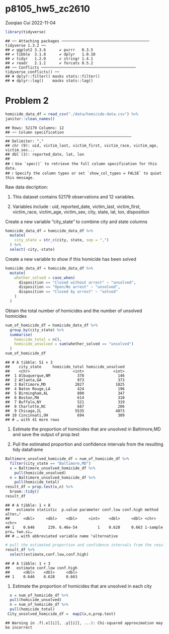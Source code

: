 p8105_hw5_zc2610
================
Zuoqiao Cui
2022-11-04

``` r
library(tidyverse)
```

    ## ── Attaching packages ─────────────────────────────────────── tidyverse 1.3.2 ──
    ## ✔ ggplot2 3.3.6      ✔ purrr   0.3.5 
    ## ✔ tibble  3.1.8      ✔ dplyr   1.0.10
    ## ✔ tidyr   1.2.0      ✔ stringr 1.4.1 
    ## ✔ readr   2.1.2      ✔ forcats 0.5.2 
    ## ── Conflicts ────────────────────────────────────────── tidyverse_conflicts() ──
    ## ✖ dplyr::filter() masks stats::filter()
    ## ✖ dplyr::lag()    masks stats::lag()

# Problem 2

``` r
homicide_data_df = read_csv("./data/homicide-data.csv") %>% 
janitor::clean_names()
```

    ## Rows: 52179 Columns: 12
    ## ── Column specification ────────────────────────────────────────────────────────
    ## Delimiter: ","
    ## chr (9): uid, victim_last, victim_first, victim_race, victim_age, victim_sex...
    ## dbl (3): reported_date, lat, lon
    ## 
    ## ℹ Use `spec()` to retrieve the full column specification for this data.
    ## ℹ Specify the column types or set `show_col_types = FALSE` to quiet this message.

Raw data decription:

1.  This dataset contains 52179 observations and 12 variables.

2.  Variables include : uid, reported_date, victim_last, victim_first,
    victim_race, victim_age, victim_sex, city, state, lat, lon,
    disposition

Create a new variable “city_state” to combine city and state columns

``` r
homicide_data_df = homicide_data_df %>% 
  mutate(
    city_state = str_c(city, state, sep = ",")
  ) %>% 
  select(-city,-state)
```

Create a new variable to show if this homicide has been solved

``` r
homicide_data_df = homicide_data_df %>% 
  mutate(
    whether_solved = case_when(
      disposition == "Closed without arrest" ~ "unsolved",
      disposition == "Open/No arrest" ~ "unsolved",
      disposition == "Closed by arrest" ~ "solved"
    )
  )
```

Obtain the total number of homicides and the number of unsolved
homicides

``` r
num_of_homicide_df = homicide_data_df %>% 
  group_by(city_state) %>% 
  summarise(
    homicide_total = n(),
    homicide_unsolved = sum(whether_solved == "unsolved")
  ) 
num_of_homicide_df
```

    ## # A tibble: 51 × 3
    ##    city_state     homicide_total homicide_unsolved
    ##    <chr>                   <int>             <int>
    ##  1 Albuquerque,NM            378               146
    ##  2 Atlanta,GA                973               373
    ##  3 Baltimore,MD             2827              1825
    ##  4 Baton Rouge,LA            424               196
    ##  5 Birmingham,AL             800               347
    ##  6 Boston,MA                 614               310
    ##  7 Buffalo,NY                521               319
    ##  8 Charlotte,NC              687               206
    ##  9 Chicago,IL               5535              4073
    ## 10 Cincinnati,OH             694               309
    ## # … with 41 more rows

1.  Estimate the proportion of homicides that are unsolved in
    Baltimore,MD and save the output of prop.test

2.  Pull the estimated proportion and confidence intervals from the
    resulting tidy dataframe

``` r
Baltimore_unsolved_homicide_df = num_of_homicide_df %>% 
  filter(city_state == "Baltimore,MD")
  x = Baltimore_unsolved_homicide_df %>%
    pull(homicide_unsolved)  
  n = Baltimore_unsolved_homicide_df %>%
    pull(homicide_total)
result_df = prop.test(x,n) %>% 
  broom::tidy()
result_df
```

    ## # A tibble: 1 × 8
    ##   estimate statistic  p.value parameter conf.low conf.high method        alter…¹
    ##      <dbl>     <dbl>    <dbl>     <int>    <dbl>     <dbl> <chr>         <chr>  
    ## 1    0.646      239. 6.46e-54         1    0.628     0.663 1-sample pro… two.si…
    ## # … with abbreviated variable name ¹​alternative

``` r
# pull the estimated proportion and confidence intervals from the resulting tidy dataframe.
result_df %>% 
  select(estimate,conf.low,conf.high)
```

    ## # A tibble: 1 × 3
    ##   estimate conf.low conf.high
    ##      <dbl>    <dbl>     <dbl>
    ## 1    0.646    0.628     0.663

1.  Estimate the proportion of homicides that are unsolved in each city

``` r
  x = num_of_homicide_df %>%
  pull(homicide_unsolved) 
  n = num_of_homicide_df %>% 
  pull(homicide_total) 
 City_unsolved_homicide_df =  map2(x,n,prop.test)
```

    ## Warning in .f(.x[[i]], .y[[i]], ...): Chi-squared approximation may be incorrect
